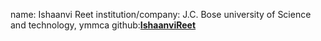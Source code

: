 name: Ishaanvi Reet
institution/company: J.C. Bose university of Science and technology, ymmca
github:[**IshaanviReet**](https://github.com/ishaanvireet)
